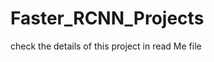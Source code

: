 # Faster_RCNN_Projects
check the details of this project in read Me file

<!-- Uploading "Screenshot 2025-03-22 145337.png"... -->
